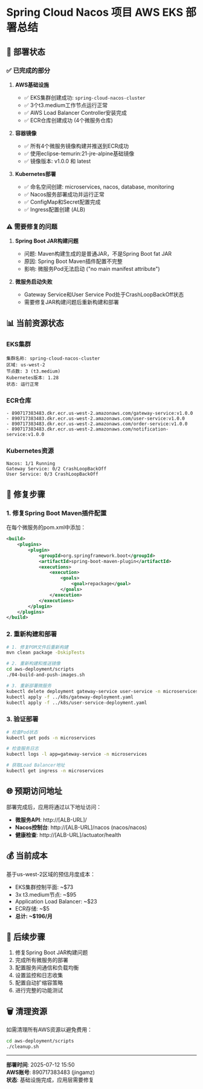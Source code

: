 # Spring Cloud Nacos 项目 AWS EKS 部署总结

## 🎯 部署状态

### ✅ 已完成的部分

1. **AWS基础设施**
   - ✅ EKS集群创建成功: `spring-cloud-nacos-cluster`
   - ✅ 3个t3.medium工作节点运行正常
   - ✅ AWS Load Balancer Controller安装完成
   - ✅ ECR仓库创建成功 (4个微服务仓库)

2. **容器镜像**
   - ✅ 所有4个微服务镜像构建并推送到ECR成功
   - ✅ 使用eclipse-temurin:21-jre-alpine基础镜像
   - ✅ 镜像版本: v1.0.0 和 latest

3. **Kubernetes部署**
   - ✅ 命名空间创建: microservices, nacos, database, monitoring
   - ✅ Nacos服务部署成功并运行正常
   - ✅ ConfigMap和Secret配置完成
   - ✅ Ingress配置创建 (ALB)

### ⚠️ 需要修复的问题

1. **Spring Boot JAR构建问题**
   - 问题: Maven构建生成的是普通JAR，不是Spring Boot fat JAR
   - 原因: Spring Boot Maven插件配置不完整
   - 影响: 微服务Pod无法启动 ("no main manifest attribute")

2. **微服务启动失败**
   - Gateway Service和User Service Pod处于CrashLoopBackOff状态
   - 需要修复JAR构建问题后重新构建和部署

## 📊 当前资源状态

### EKS集群
```
集群名称: spring-cloud-nacos-cluster
区域: us-west-2
节点数: 3 (t3.medium)
Kubernetes版本: 1.28
状态: 运行正常
```

### ECR仓库
```
- 890717383483.dkr.ecr.us-west-2.amazonaws.com/gateway-service:v1.0.0
- 890717383483.dkr.ecr.us-west-2.amazonaws.com/user-service:v1.0.0
- 890717383483.dkr.ecr.us-west-2.amazonaws.com/order-service:v1.0.0
- 890717383483.dkr.ecr.us-west-2.amazonaws.com/notification-service:v1.0.0
```

### Kubernetes资源
```
Nacos: 1/1 Running
Gateway Service: 0/2 CrashLoopBackOff
User Service: 0/3 CrashLoopBackOff
```

## 🔧 修复步骤

### 1. 修复Spring Boot Maven插件配置

在每个微服务的pom.xml中添加：

```xml
<build>
    <plugins>
        <plugin>
            <groupId>org.springframework.boot</groupId>
            <artifactId>spring-boot-maven-plugin</artifactId>
            <executions>
                <execution>
                    <goals>
                        <goal>repackage</goal>
                    </goals>
                </execution>
            </executions>
        </plugin>
    </plugins>
</build>
```

### 2. 重新构建和部署

```bash
# 1. 修复POM文件后重新构建
mvn clean package -DskipTests

# 2. 重新构建和推送镜像
cd aws-deployment/scripts
./04-build-and-push-images.sh

# 3. 重新部署微服务
kubectl delete deployment gateway-service user-service -n microservices
kubectl apply -f ../k8s/gateway-deployment.yaml
kubectl apply -f ../k8s/user-service-deployment.yaml
```

### 3. 验证部署

```bash
# 检查Pod状态
kubectl get pods -n microservices

# 检查服务日志
kubectl logs -l app=gateway-service -n microservices

# 获取Load Balancer地址
kubectl get ingress -n microservices
```

## 🌐 预期访问地址

部署完成后，应用将通过以下地址访问：

- **微服务API**: http://[ALB-URL]/
- **Nacos控制台**: http://[ALB-URL]/nacos (nacos/nacos)
- **健康检查**: http://[ALB-URL]/actuator/health

## 💰 当前成本

基于us-west-2区域的预估月度成本：
- EKS集群控制平面: ~$73
- 3x t3.medium节点: ~$95
- Application Load Balancer: ~$23
- ECR存储: ~$5
- **总计: ~$196/月**

## 📝 后续步骤

1. 修复Spring Boot JAR构建问题
2. 完成所有微服务的部署
3. 配置服务间通信和负载均衡
4. 设置监控和日志收集
5. 配置自动扩缩容策略
6. 进行完整的功能测试

## 🗑️ 清理资源

如需清理所有AWS资源以避免费用：

```bash
cd aws-deployment/scripts
./cleanup.sh
```

---

**部署时间**: 2025-07-12 15:50  
**AWS账号**: 890717383483 (jingamz)  
**状态**: 基础设施完成，应用层需要修复
